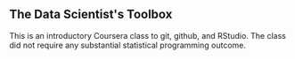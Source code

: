 ## The Data Scientist's Toolbox

This is an introductory Coursera class to git, github, and RStudio.
The class did not require any substantial statistical programming outcome.